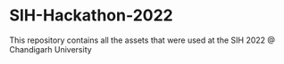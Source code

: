# SIH-Hackathon-2022
This  repository contains all the assets that were used at the SIH 2022 @ Chandigarh University
